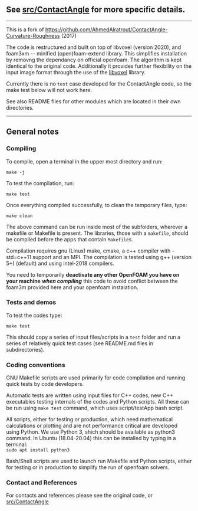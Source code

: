 ##  See  [src/ContactAngle](src/ContactAngle) for more specific details.

 ----------------------------------------------------------------    

This is a fork of https://github.com/AhmedAlratrout/ContactAngle-Curvature-Roughness (2017)    

The code is restructured and built on top of libvoxel (version 2020), and foam3xm -- minified (open)foam-extend library.
This simplifies installation by removng the dependancy on official openfoam.  The algorithm is kept identical to the original code.
Additionally it provides further flexibility on the input image format through the use of the [libvoxel](src/libvoxel) library.

Currently there is no `test` case developed for the ContactAngle code, so the make test below will not work here.
 
See also README files for other modules  which are located in their own directories. 

 ----------------------------------------------------------------

## General notes

### Compiling

To compile, open a terminal in the upper most directory and run:    

 `make -j`

To test the compilation, run:    

 `make test`

Once everything compiled successfully, to clean the temporary files, type:

 `make clean`

The above command can be run inside most of the subfolders, wherever a 
makefile or Makefile is present.  The libraries, those with a `makefile`,
should be compiled before the apps that contain `Makefile`s.

Compilation requires gnu (Linux) make, cmake, a c++ compiler with -std=c++11
support and an MPI. The compilation is tested using g++ (version 5+) (default)
and using intel-2018 compilers.

You need to temporarily **deactivate any other OpenFOAM you have on your machine** 
***when compiling*** this code to avoid conflict between the foam3m provided here 
and your openfoam instalation.

### Tests and demos
To test the codes type:

 `make test`

This should copy a series of input files/scripts in a `test` folder and 
run a series of relatively quick test cases (see README.md files in 
subdirectories).  

### Coding conventions

GNU Makefile scripts are used primarily for code compilation and 
running quick tests by code developers.

Automatic tests are written using input files for C++ codes, new C++ 
executables testing internals of the codes and Python scripts. All 
these can be run using `make test` command, which uses 
script/testApp bash script.

All scripts, either for testing or production, which need mathematical 
calculations or plotting and are not performance critical are developed 
using Python. We use Python 3, shich should be available as python3 command.
In Ubuntu (18.04-20.04) this can be installed by typing in a terminal:    
 `sudo apt install python3`


Bash/Shell scripts are used to launch run Makefile and Python scripts, 
either for testing or in production to simplify the run of openfoam 
solvers.  



### Contact and References ###

For contacts and references please see the original code, or [src/ContactAngle](src/ContactAngle)

